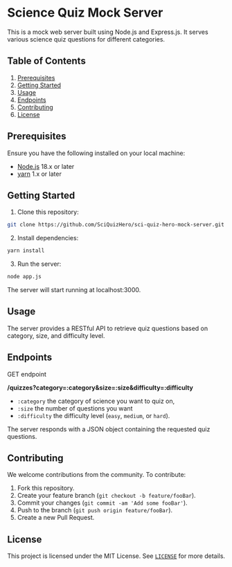 # Science Quiz Mock Server

This is a mock web server built using Node.js and Express.js. It serves various science quiz questions for different categories.

## Table of Contents

1. [Prerequisites](#prerequisites)
2. [Getting Started](#getting-started)
3. [Usage](#usage)
4. [Endpoints](#endpoints)
5. [Contributing](#contributing)
6. [License](#license)

## Prerequisites

Ensure you have the following installed on your local machine:

- [Node.js](https://nodejs.org/) 18.x or later
- [yarn](https://classic.yarnpkg.com/) 1.x or later

## Getting Started

1. Clone this repository:

```bash
git clone https://github.com/SciQuizHero/sci-quiz-hero-mock-server.git
```

2. Install dependencies:

```bash
yarn install
```
3. Run the server:

```bash
node app.js
```
The server will start running at localhost:3000.

## Usage

The server provides a RESTful API to retrieve quiz questions based on category, size, and difficulty level.

## Endpoints

GET endpoint

**/quizzes?category=:category&size=:size&difficulty=:difficulty** 

- `:category` the category of science you want to quiz on, 
- `:size` the number of questions you want
- `:difficulty` the difficulty level (`easy`, `medium`, or `hard`). 

The server responds with a JSON object containing the requested quiz questions.

## Contributing

We welcome contributions from the community. To contribute:

1. Fork this repository.
2. Create your feature branch (`git checkout -b feature/fooBar`).
3. Commit your changes (`git commit -am 'Add some fooBar'`).
4. Push to the branch (`git push origin feature/fooBar`).
5. Create a new Pull Request.

## License

This project is licensed under the MIT License. See [`LICENSE`](LICENSE) for more details.



